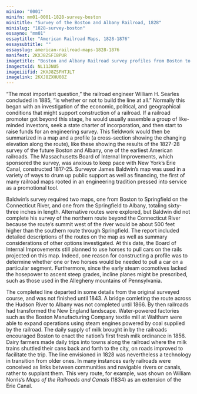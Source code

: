 ```yaml
---
minino: "0001"
minifn: mm01-0001-1828-survey-boston
minititle: "Survey of the Boston and Albany Railroad, 1828"
minislug: "1828-survey-boston"
essayno: "mm01"
essaytitle: "American Railroad Maps, 1828-1876"
essaysubtitle: ""
essayslug: american-railroad-maps-1828-1876
manifest: 2KXJ8ZSFI8PUR
imagetitle: "Boston and Albany Railroad survey profiles from Boston to New York State line at Canaan"
imagectxid: NL11JNU5
imageiiifid: 2KXJ8ZSFHTJLT
imagelink: 2KXJ8ZXHU08Z
---
```


“The most important question,” the railroad engineer William H. Searles concluded in 1885, “is whether or not to build the line at all.” Normally this began with an investigation of the economic, political, and geographical conditions that might support construction of a railroad. If a railroad promoter got beyond this stage, he would usually assemble a group of like-minded investors, seek a state charter of incorporation, and then start to raise funds for an engineering survey. This fieldwork would then be summarized in a map and a profile (a cross-section showing the changing elevation along the route), like these showing the results of the 1827-28 survey of the future Boston and Albany, one of the earliest American railroads. The Massachusetts Board of Internal Improvements, which sponsored the survey, was anxious to keep pace with New York’s Erie Canal, constructed 1817-25. Surveyor James Baldwin’s map was used in a variety of ways to drum up public support as well as financing, the first of many railroad maps rooted in an engineering tradition pressed into service as a promotional tool.

Baldwin’s survey required two maps, one from Boston to Springfield on the Connecticut River, and one from the Springfield to Albany, totaling sixty-three inches in length. Alternative routes were explored, but Baldwin did not complete his survey of the northern route beyond the Connecticut River because the route’s summit west of the river would be about 500 feet higher than the southern route through Springfield. The report included detailed descriptions of the routes on the map as well as summary considerations of other options investigated. At this date, the Board of Internal Improvements still planned to use horses to pull cars on the rails projected on this map. Indeed, one reason for constructing a profile was to determine whether one or two horses would be needed to pull a car on a particular segment. Furthermore, since the early steam ocomotives lacked the hosepower to ascent steep grades, incline planes might be prescribed, such as those used in the Allegheny mountains of Pennsylvania.

The completed line departed in some details from the original surveyed course, and was not finished until 1843. A bridge comleting the route across the Hudson River to Albany was not completed until 1866. By then railroads had transformed the New England landscape. Water-powered factories such as the Boston Manufacturing Company textile mill at Waltham were able to expand operations using steam engines powered by coal supplied by the railroad. The daily supply of milk brought in by the railroads encouraged Boston to enact the nation’s first fresh milk ordinance in 1856. Dairy farmers made daily trips into towns along the railroad where the milk trains shuttled their cans back and forth to the city, on roads improved to facilitate the trip. The line envisioned in 1828 was nevertheless a technology in transition from older ones. In many instances early railroads were conceived as links between communities and navigable rivers or canals, rather to supplant them. This very route, for example, was shown on William Norris’s _Maps of the Railroads and Canals_ (1834) as an extension of the Erie Canal.
